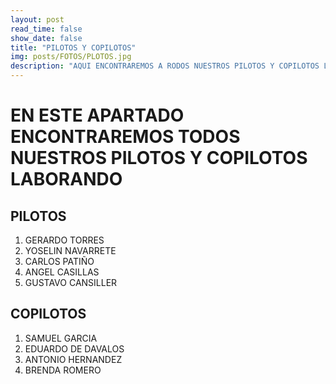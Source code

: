 ```yaml
---
layout: post
read_time: false
show_date: false
title: "PILOTOS Y COPILOTOS"
img: posts/FOTOS/PLOTOS.jpg
description: "AQUI ENCONTRAREMOS A RODOS NUESTROS PILOTOS Y COPILOTOS LABORANDO"
---
```


# EN ESTE APARTADO ENCONTRAREMOS TODOS NUESTROS PILOTOS Y COPILOTOS LABORANDO

## PILOTOS 

1. GERARDO TORRES
3. YOSELIN NAVARRETE 
4. CARLOS PATIÑO
5. ANGEL CASILLAS
6. GUSTAVO CANSILLER

## COPILOTOS

1. SAMUEL GARCIA
2. EDUARDO DE DAVALOS
3. ANTONIO HERNANDEZ 
4. BRENDA ROMERO
